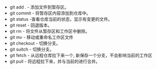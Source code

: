 - git add . - 添加文件到暂存区。
- git commit - 将暂存区内容添加到仓库中。
- git status -查看仓库当前的状态，显示有变更的文件。
- git reset	- 回退版本。
- git rm - 将文件从暂存区和工作区中删除。
- git mv  - 移动或重命名工作区文件
- git checkout  - 切换分支。
- git suitch  - 切换分支。
- git fetch - 从远程仓库拉下来一个, 新保存一个分支，不会影响当前的工作区
- git pull  - 将远程拉下来，并与当前的进行合并。